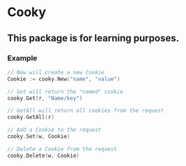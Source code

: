 # Cooky

## This package is for learning purposes.

### Example

```go
// New will create a new Cookie
Cookie := cooky.New("name", "value")

// Get will return the "named" cookie
cooky.Get(r, "Name/key")

// GetAll will return all cookies from the request
cooky.GetAll(r)

// Add a Cookie to the request
cooky.Set(w, Cookie)

// Delete a Cookie from the request
cooky.Delete(w, Cookie)
```